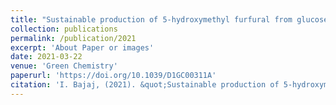 ```yaml
---
title: "Sustainable production of 5-hydroxymethyl furfural from glucose for process integration with high fructose corn syrup infrastructure"
collection: publications
permalink: /publication/2021
excerpt: 'About Paper or images'
date: 2021-03-22
venue: 'Green Chemistry'
paperurl: 'https://doi.org/10.1039/D1GC00311A'
citation: 'I. Bajaj, (2021). &quot;Sustainable production of 5-hydroxymethyl furfural from glucose for process integration with high fructose corn syrup infrastructure.&quot; <i>Green Chemistry</i>. 23, 3277-3288.'
---
```

